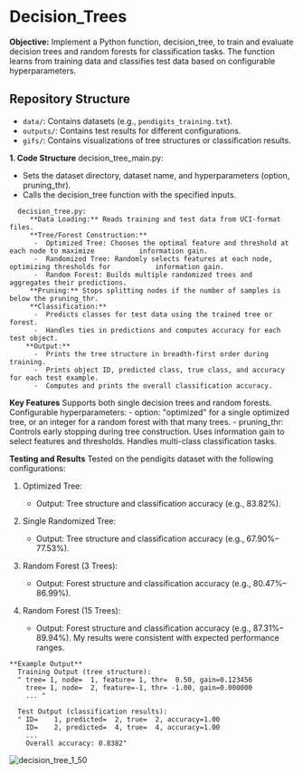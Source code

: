 # Decision_Trees
**Objective:**
Implement a Python function, decision_tree, to train and evaluate decision trees and random forests for classification tasks. The function learns from training data and classifies test data based on configurable hyperparameters.

## Repository Structure
- `data/`: Contains datasets (e.g., `pendigits_training.txt`).
- `outputs/`: Contains test results for different configurations.
- `gifs/`: Contains visualizations of tree structures or classification results.

**1. Code Structure**
  decision_tree_main.py:
  -  Sets the dataset directory, dataset name, and hyperparameters (option, pruning_thr).
  -  Calls the decision_tree function with the specified inputs.
```
  decision_tree.py:
     **Data Loading:** Reads training and test data from UCI-format files.
     **Tree/Forest Construction:**
      -  Optimized Tree: Chooses the optimal feature and threshold at each node to maximize           information gain.
      -  Randomized Tree: Randomly selects features at each node, optimizing thresholds for           information gain.
      -  Random Forest: Builds multiple randomized trees and aggregates their predictions.
     **Pruning:** Stops splitting nodes if the number of samples is below the pruning_thr.
     **Classification:**
      -  Predicts classes for test data using the trained tree or forest.
      -  Handles ties in predictions and computes accuracy for each test object.
    **Output:**
      -  Prints the tree structure in breadth-first order during training.
      -  Prints object ID, predicted class, true class, and accuracy for each test example.
      -  Computes and prints the overall classification accuracy.
```
**Key Features**
     Supports both single decision trees and random forests.
     Configurable hyperparameters:
      -  option: "optimized" for a single optimized tree, or an integer for a random forest           with that many trees.
      -  pruning_thr: Controls early stopping during tree construction.
     Uses information gain to select features and thresholds.
     Handles multi-class classification tasks.

**Testing and Results**
  Tested on the pendigits dataset with the following configurations:
  1. Optimized Tree:
     -  Output: Tree structure and classification accuracy (e.g., 83.82%).

  2. Single Randomized Tree:
     -  Output: Tree structure and classification accuracy (e.g., 67.90%–77.53%).

  3. Random Forest (3 Trees):
     -  Output: Forest structure and classification accuracy (e.g., 80.47%–86.99%).

  3. Random Forest (15 Trees):
     -  Output: Forest structure and classification accuracy (e.g., 87.31%–89.94%).
My results were consistent with expected performance ranges.
```
**Example Output**
  Training Output (tree structure):
  " tree= 1, node=  1, feature= 1, thr=  0.50, gain=0.123456
    tree= 1, node=  2, feature=-1, thr= -1.00, gain=0.000000
    ... "

  Test Output (classification results):
  " ID=    1, predicted=  2, true=  2, accuracy=1.00
    ID=    2, predicted=  4, true=  4, accuracy=1.00
    ...
    Overall accuracy: 0.8382"
```

    
![decision_tree_1_50](https://github.com/user-attachments/assets/74b3fa96-5fbf-4861-9428-93cd2d82d2fa)



